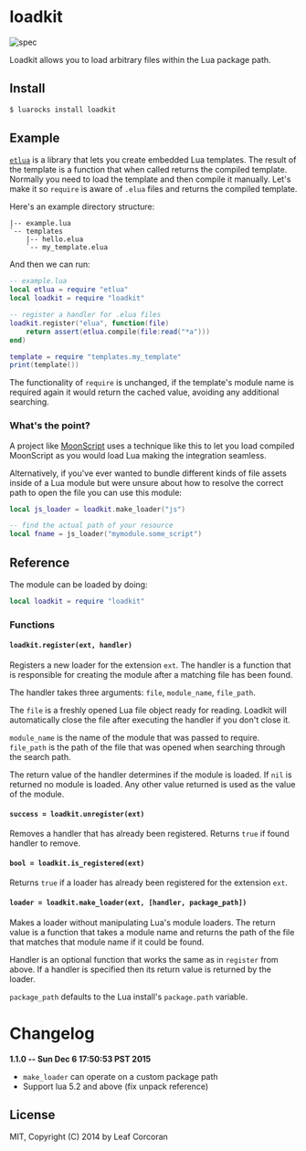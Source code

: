 # loadkit

![spec](https://github.com/leafo/loadkit/workflows/spec/badge.svg)

Loadkit allows you to load arbitrary files within the Lua package path.

## Install

```bash
$ luarocks install loadkit
```

## Example

[`etlua`](https://github.com/leafo/etlua) is a library that lets you create
embedded Lua templates. The result of the template is a function that when
called returns the compiled template. Normally you need to load the template
and then compile it manually. Let's make it so `require` is aware of `.elua`
files and returns the compiled template.


Here's an example directory structure:

```
|-- example.lua
`-- templates
    |-- hello.elua
    `-- my_template.elua
```

And then we can run:

```lua
-- example.lua
local etlua = require "etlua"
local loadkit = require "loadkit"

-- register a handler for .elua files
loadkit.register("elua", function(file)
	return assert(etlua.compile(file:read("*a")))
end)

template = require "templates.my_template"
print(template())
```

The functionality of `require` is unchanged, if the template's module name is
required again it would return the cached value, avoiding any additional
searching.

### What's the point?

A project like [MoonScript](https://moonscript.org) uses a technique like this
to let you load compiled MoonScript as you would load Lua making the
integration seamless.

Alternatively, if you've ever wanted to bundle different kinds of file assets
inside of a Lua module but were unsure about how to resolve the correct path to
open the file you can use this module:

```lua
local js_loader = loadkit.make_loader("js")

-- find the actual path of your resource
local fname = js_loader("mymodule.some_script")
```

## Reference

The module can be loaded by doing:

```lua
local loadkit = require "loadkit"
```

### Functions

#### `loadkit.register(ext, handler)`

Registers a new loader for the extension `ext`. The handler is a function that
is responsible for creating the module after a matching file has been found.

The handler takes three arguments: `file`, `module_name`, `file_path`.

The `file` is a freshly opened Lua file object ready for reading. Loadkit will
automatically close the file after executing the handler if you don't close it.

`module_name` is the name of the module that was passed to require. `file_path`
is the path of the file that was opened when searching through the search path.

The return value of the handler determines if the module is loaded. If `nil` is
returned no module is loaded. Any other value returned is used as the value of
the module.

#### `success = loadkit.unregister(ext)`

Removes a handler that has already been registered. Returns `true` if found
handler to remove.

#### `bool = loadkit.is_registered(ext)`

Returns `true` if a loader has already been registered for the extension `ext`.

#### `loader = loadkit.make_loader(ext, [handler, package_path])`

Makes a loader without manipulating Lua's module loaders. The return value is a
function that takes a module name and returns the path of the file that matches
that module name if it could be found.

Handler is an optional function that works the same as in `register` from
above. If a handler is specified then its return value is returned by the
loader.

`package_path` defaults to the Lua install's `package.path` variable.

# Changelog

**1.1.0 -- Sun Dec  6 17:50:53 PST 2015**

* `make_loader` can operate on a custom package path
* Support lua 5.2 and above (fix unpack reference)

## License

MIT, Copyright (C) 2014 by Leaf Corcoran


